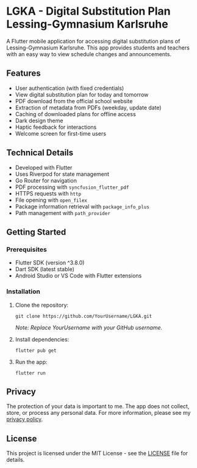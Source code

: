 # LGKA - Digital Substitution Plan Lessing-Gymnasium Karlsruhe

A Flutter mobile application for accessing digital substitution plans of Lessing-Gymnasium Karlsruhe. This app provides students and teachers with an easy way to view schedule changes and announcements.

## Features

- User authentication (with fixed credentials)
- View digital substitution plan for today and tomorrow
- PDF download from the official school website
- Extraction of metadata from PDFs (weekday, update date)
- Caching of downloaded plans for offline access
- Dark design theme
- Haptic feedback for interactions
- Welcome screen for first-time users

## Technical Details

- Developed with Flutter
- Uses Riverpod for state management
- Go Router for navigation
- PDF processing with `syncfusion_flutter_pdf`
- HTTPS requests with `http`
- File opening with `open_filex`
- Package information retrieval with `package_info_plus`
- Path management with `path_provider`

## Getting Started

### Prerequisites

- Flutter SDK (version ^3.8.0)
- Dart SDK (latest stable)
- Android Studio or VS Code with Flutter extensions

### Installation

1. Clone the repository:
    ```
    git clone https://github.com/YourUsername/LGKA.git
    ```
    *Note: Replace YourUsername with your GitHub username.*

2. Install dependencies:
   ```
   flutter pub get
   ```

3. Run the app:
    ```
    flutter run
    ```

## Privacy

The protection of your data is important to me. The app does not collect, store, or process any personal data. For more information, please see my [privacy policy](https://luka-loehr.github.io/LGKA/privacy.html).

## License

This project is licensed under the MIT License - see the [LICENSE](LICENSE) file for details.
